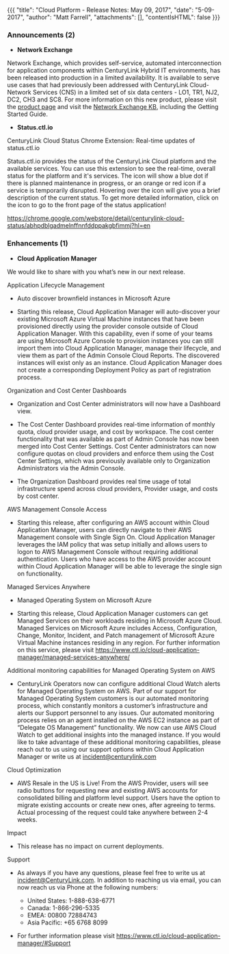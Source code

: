 {{{
"title": "Cloud Platform - Release Notes: May 09, 2017",
"date": "5-09-2017",
"author": "Matt Farrell",
"attachments": [],
"contentIsHTML": false
}}}

### Announcements (2)

* __Network Exchange__

Network Exchange, which provides self-service, automated interconnection for application components within CenturyLink Hybrid IT environments, has been released into production in a limited availability. It is available to serve use cases that had previously been addressed with CenturyLink Cloud-Network Services (CNS) in a limited set of six data centers - LO1, TR1, NJ2, DC2, CH3 and SC8. For more information on this new product, please visit the [product page](https://www.ctl.io/network-exchange) and visit the [Network Exchange KB](https://www.ctl.io/knowledge-base/network/network-exchange/), including the Getting Started Guide.

* __Status.ctl.io__

CenturyLink Cloud Status Chrome Extension: Real-time updates of status.ctl.io

Status.ctl.io provides the status of the CenturyLink Cloud platform and the available services. You can use this extension to see the real-time, overall status for the platform and it's services. The icon will show a blue dot if there is planned maintenance in progress, or an orange or red icon if a service is temporarily disrupted. Hovering over the icon will give you a brief description of the current status. To get more detailed information, click on the icon to go to the front page of the status application!

https://chrome.google.com/webstore/detail/centurylink-cloud-status/abhpdblgadmelnffnnfddppakgbfimmj?hl=en

### Enhancements (1)

* __Cloud Application Manager__

We would like to share with you what’s new in our next release.

Application Lifecycle Management

- Auto discover brownfield instances in Microsoft Azure

- Starting this release, Cloud Application Manager will auto-discover your existing Microsoft Azure Virtual Machine instances that have been provisioned directly using the provider console outside of Cloud Application Manager. With this capability, even if some of your teams are using Microsoft Azure Console to provision instances you can still import them into Cloud Application Manager, manage their lifecycle, and view them as part of the Admin Console Cloud Reports. The discovered instances will exist only as an instance. Cloud Application Manager does not create a corresponding Deployment Policy as part of registration process.

Organization and Cost Center Dashboards

- Organization and Cost Center administrators will now have a Dashboard view.

- The Cost Center Dashboard provides real-time information of monthly quota, cloud provider usage, and cost by workspace. The cost center functionality that was available as part of Admin Console has now been merged into Cost Center Settings. Cost Center administrators can now configure quotas on cloud providers and enforce them using the Cost Center Settings, which was previously available only to Organization Administrators via the Admin Console.

- The Organization Dashboard provides real time usage of total infrastructure spend across cloud providers, Provider usage, and costs by cost center.

AWS Management Console Access

- Starting this release, after configuring an AWS account within Cloud Application Manager, users can directly navigate to their AWS Management console with Single Sign On. Cloud Application Manager leverages the IAM policy that was setup initially and allows users to logon to AWS Management Console without requiring additional authentication. Users who have access to the AWS provider account within Cloud Application Manager will be able to leverage the single sign on functionality.

Managed Services Anywhere

- Managed Operating System on Microsoft Azure

- Starting this release, Cloud Application Manager customers can get Managed Services on their workloads residing in Microsoft Azure Cloud. Managed Services on Microsoft Azure includes Access, Configuration, Change, Monitor, Incident, and Patch management of Microsoft Azure Virtual Machine instances residing in any region. For further information on this service, please visit https://www.ctl.io/cloud-application-manager/managed-services-anywhere/

Additional monitoring capabilities for Managed Operating System on AWS

- CenturyLink Operators now can configure additional Cloud Watch alerts for Managed Operating System on AWS. Part of our support for Managed Operating System customers is our automated monitoring process, which constantly monitors a customer’s infrastructure and alerts our Support personnel to any issues. Our automated monitoring process relies on an agent installed on the AWS EC2 instance as part of “Delegate OS Management” functionality. We now can use AWS Cloud Watch to get additional insights into the managed instance. If you would like to take advantage of these additional monitoring capabilities, please reach out to us using our support options within Cloud Application Manager or write us at incident@centurylink.com

Cloud Optimization

- AWS Resale in the US is Live! From the AWS Provider, users will see radio buttons for requesting new and existing AWS accounts for consolidated billing and platform level support. Users have the option to migrate existing accounts or create new ones, after agreeing to terms. Actual processing of the request could take anywhere between 2-4 weeks.

Impact

- This release has no impact on current deployments.

Support

- As always if you have any questions, please feel free to write us at incident@CenturyLink.com. In addition to reaching us via email, you can now reach us via Phone at the following numbers:
    - United States: 1-888-638-6771
    - Canada: 1-866-296-5335
    - EMEA: 00800 72884743
    - Asia Pacific: +65 6768 8099

- For further information please visit https://www.ctl.io/cloud-application-manager/#Support
